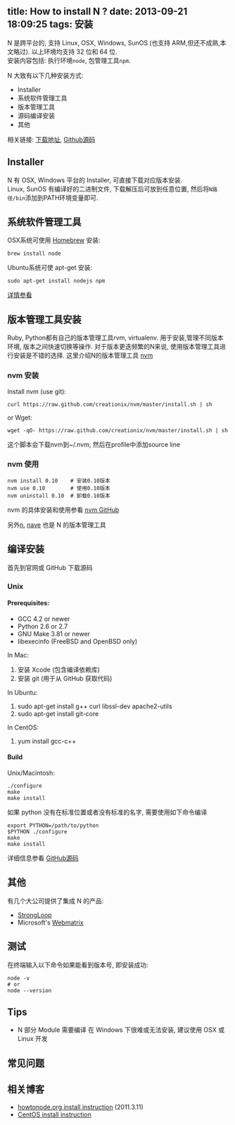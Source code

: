 title: How to install N ?
date: 2013-09-21 18:09:25
tags: 安装
---

N 是跨平台的, 支持 Linux, OSX, Windows, SunOS (也支持 ARM,但还不成熟,本文略过). 以上环境均支持 32 位和 64 位.  
安装内容包括: 执行环境`node`, 包管理工具`npm`.

N 大致有以下几种安装方式:

* Installer
* 系统软件管理工具
* 版本管理工具
* 源码编译安装
* 其他

相关链接: [下载地址](http://nodejs.org/download/), [Github源码](https://github.com/joyent/node)


## Installer
N 有 OSX, Windows 平台的 Installer, 可直接下载对应版本安装.  
Linux, SunOS 有编译好的二进制文件, 下载解压后可放到任意位置, 然后将`N路径/bin`添加到PATH环境变量即可.

## 系统软件管理工具
OSX系统可使用 [Homebrew](http://brew.sh) 安装:

    brew install node

Ubuntu系统可使 apt-get 安装:

    sudo apt-get install nodejs npm

[详情参看](https://github.com/joyent/node/wiki/Installing-Node.js-via-package-manager)


## 版本管理工具安装
Ruby, Python都有自己的版本管理工具rvm, virtualenv. 用于安装,管理不同版本环境, 版本之间快速切换等操作. 
对于版本更迭频繁的N来说, 使用版本管理工具进行安装是不错的选择. 这里介绍N的版本管理工具 [nvm](https://github.com/creationix/nvm)

### nvm 安装
Install nvm (use git):

    curl https://raw.github.com/creationix/nvm/master/install.sh | sh

or Wget:

    wget -qO- https://raw.github.com/creationix/nvm/master/install.sh | sh

这个脚本会下载nvm到~/.nvm, 然后在profile中添加source line

### nvm 使用

    nvm install 0.10    # 安装0.10版本
    nvm use 0.10        # 使用0.10版本
    nvm uninstall 0.10  # 卸载0.10版本

nvm 的具体安装和使用参看 [nvm GitHub](https://github.com/creationix/nvm)

另外[n](https://github.com/visionmedia/n), [nave](https://github.com/isaacs/nave) 也是 N 的版本管理工具



## 编译安装
首先到官网或 GitHub 下载源码
### Unix

#### Prerequisites:

* GCC 4.2 or newer
* Python 2.6 or 2.7
* GNU Make 3.81 or newer
* libexecinfo (FreeBSD and OpenBSD only)

In Mac:

1. 安装 Xcode (包含编译依赖库)
2. 安装 git (用于从 GitHub 获取代码)

In Ubuntu:

1. sudo apt-get install g++ curl libssl-dev apache2-utils
2. sudo apt-get install git-core

In CentOS:

1. yum install gcc-c++

#### Build
Unix/Macintosh:

    ./configure
    make
    make install

如果 python 没有在标准位置或者没有标准的名字, 需要使用如下命令编译

    export PYTHON=/path/to/python
    $PYTHON ./configure
    make
    make install

详细信息参看 [GitHub源码](https://github.com/joyent/node)


## 其他
有几个大公司提供了集成 N 的产品:

* [StrongLoop](http://strongloop.com/strongloop-suite/downloads/)
* Microsoft's [Webmatrix](http://www.microsoft.com/web/webmatrix/)


## 测试
在终端输入以下命令如果能看到版本号, 即安装成功:

    node -v
    # or
    node --version


## Tips

* N 部分 Module 需要编译 在 Windows 下很难或无法安装, 建议使用 OSX 或 Linux 开发


## 常见问题

## 相关博客

* [howtonode.org install instruction](http://howtonode.org/how-to-install-nodejs) (2011.3.11)
* [CentOS install instruction](https://www.digitalocean.com/community/articles/how-to-install-and-run-a-node-js-app-on-centos-6-4-64bit)
